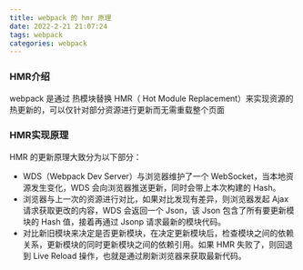 ```yaml
---
title: webpack 的 hmr 原理
date: 2022-2-21 21:07:24
tags: webpack
categories: webpack
---
```


### HMR介绍

webpack 是通过 热模块替换 HMR（ Hot Module Replacement）来实现资源的热更新的，可以仅针对部分资源进行更新而无需重载整个页面

### HMR实现原理

HMR 的更新原理大致分为以下部分：

* WDS（Webpack Dev Server）与浏览器维护了一个 WebSocket，当本地资源发生变化，WDS 会向浏览器推送更新，同时会带上本次构建的 Hash。
* 浏览器与上一次的资源进行对比，如果对比发现有差异，则浏览器发起 Ajax 请求获取更改的内容，WDS 会返回一个 Json，该 Json 包含了所有要更新模块的 Hash 值，接着再通过 Jsonp 请求最新的模块代码。
* 对比新旧模块来决定是否更新模块，在决定更新模块后，检查模块之间的依赖关系，更新模块的同时更新模块之间的依赖引用。如果 HMR 失败了，则回退到 Live Reload 操作，也就是通过刷新浏览器来获取最新代码。

